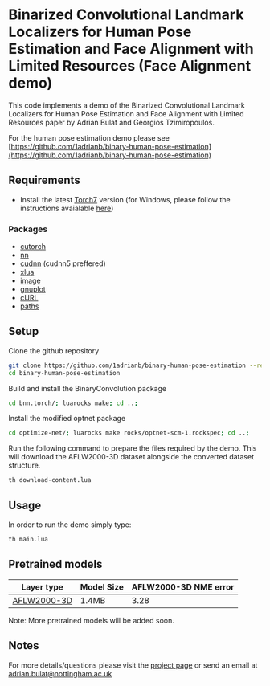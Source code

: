 # Binarized Convolutional Landmark Localizers for Human Pose Estimation and Face Alignment with Limited Resources (Face Alignment demo)

This code implements a demo of the Binarized Convolutional Landmark Localizers for Human Pose Estimation and Face Alignment with Limited Resources paper by Adrian Bulat and Georgios Tzimiropoulos. 

For the human pose estimation demo please see [https://github.com/1adrianb/binary-human-pose-estimation](https://github.com/1adrianb/binary-human-pose-estimation)


## Requirements
- Install the latest [Torch7](http://torch.ch/docs/getting-started.html) version (for Windows, please follow the instructions avaialable [here](https://github.com/torch/distro/blob/master/win-files/README.md))

### Packages
- [cutorch](https://github.com/torch/cutorch)
- [nn](https://github.com/torch/nn)
- [cudnn](https://github.com/soumith/cudnn.torch) (cudnn5 preffered)
- [xlua](https://github.com/torch/xlua)
- [image](https://github.com/torch/image)
- [gnuplot](https://github.com/torch/gnuplot)
- [cURL](https://github.com/Lua-cURL/Lua-cURLv3)
- [paths](https://github.com/torch/paths)

## Setup
Clone the github repository
```bash
git clone https://github.com/1adrianb/binary-human-pose-estimation --recursive
cd binary-human-pose-estimation
```

Build and install the BinaryConvolution package
```bash
cd bnn.torch/; luarocks make; cd ..;
```

Install the modified optnet package
```bash
cd optimize-net/; luarocks make rocks/optnet-scm-1.rockspec; cd ..;
```

Run the following command to prepare the files required by the demo. This will download the AFLW2000-3D dataset alongside the converted dataset structure.
```bash
th download-content.lua
```

## Usage

In order to run the demo simply type:
```bash
th main.lua
```

## Pretrained models

| Layer type | Model Size | AFLW2000-3D NME error |
| ------------- | ----------- | ----------- |
| [AFLW2000-3D](https://www.adrianbulat.com/downloads/BinaryHumanPose/facealignment_binary_aflw.t7)        | 1.4MB |3.28        |

Note: More pretrained models will be added soon. 

## Notes

For more details/questions please visit the [project page](https://www.adrianbulat.com/binary-cnn-landmarks) or send an email at adrian.bulat@nottingham.ac.uk



